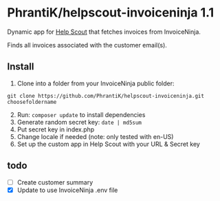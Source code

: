 # PhrantiK/helpscout-invoiceninja 1.1

Dynamic app for [Help Scout](http://helpscout.net) that fetches invoices from InvoiceNinja.

Finds all invoices associated with the customer email(s).

## Install

1. Clone into a folder from your InvoiceNinja public folder:

```
git clone https://github.com/PhrantiK/helpscout-invoiceninja.git choosefoldername
```

2. Run: `composer update` to install dependencies
3. Generate random secret key: `date | md5sum`
4. Put secret key in index.php
5. Change locale if needed (note: only tested with en-US)
6. Set up the custom app in Help Scout with your URL & Secret key

## todo

- [ ] Create customer summary
- [x] Update to use InvoiceNinja .env file
